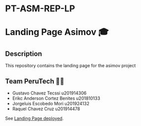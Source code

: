 # PT-ASM-REP-LP
# Landing Page Asimov 🎓

## Description
This repository contains the landing page for the asimov project

## Team PeruTech 👨‍💻
* Gustavo Chavez Tecssi		    u201914306
* Erikc Anderson Cortez Benites	u201810133
* Jorgeluis Escobedo Mori	    u201924132
* Raquel Chavez Cruz		    u201914478


See [Landing Page deployed](https://tavoexe.github.io/Asimov-LandingPage/).

